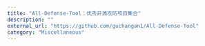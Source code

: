 ```yaml
---
title: "All-Defense-Tool：优秀开源攻防项目集合"
description: ""
external_url: "https://github.com/guchangan1/All-Defense-Tool"
category: "Miscellaneous"
---
```


